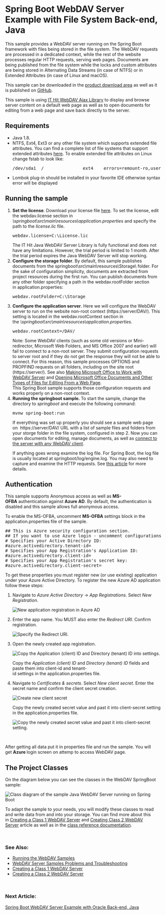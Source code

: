 
<h1 class="d-xl-block d-none">Spring Boot WebDAV Server Example with File System Back-end, Java</h1>
<p>This sample provides a WebDAV server running on the Spring Boot framework with files being stored in the file system. The WebDAV requests are processed in a dedicated context, while the rest of the website processes regular HTTP requests, serving web pages. Documents are being published from the file system while the locks and custom attributes are being stored in Alternating Data Streams (in case of NTFS) or in Extended Attributes (in case of Linux and macOS).&nbsp;</p>
<p>This sample can be downloaded in the&nbsp;<a title="Download" href="https://www.webdavsystem.com/javaserver/download/">product download area</a>&nbsp;as well as it is published on&nbsp;<a href="https://github.com/ITHit/WebDAVServerSamplesJava/tree/master/Java/springbootfsstorage">GitHub</a>.</p>
<p><span>This sample is using&nbsp;</span><a title="AJAX Library" href="https://www.webdavsystem.com/ajax/">IT Hit WebDAV Ajax Library</a><span>&nbsp;to display and browse server content on a default web page as well as to open documents for editing from a web page and save back directly to the server.</span></p>
<h2>Requirements</h2>
<ul>
<li>Java 1.8.</li>
<li>NTFS, Ext4, Ext3 or any other file system which supports extended file attributes. You can find a complete list of file systems that support extended attributes&nbsp;<a href="https://en.wikipedia.org/wiki/Extended_file_attributes">here</a>. To enable extended file attributes on Linux change fstab to look like:&nbsp;
<pre class="brush:html;auto-links:false;toolbar:false">/dev/sda1  /               ext4    errors=remount-ro,user_xattr   0       1</pre>
</li>
<li>Lombok plug-in should be installed in your favorite IDE otherwise syntax error will be displayed</li>
</ul>
<h2>Running the sample</h2>
<ol>
<li><span><strong>Set the license</strong>.</span>&nbsp;Download your license file&nbsp;<a href="https://www.webdavsystem.com/javaserver/download/">here</a>. To set the license, edit the <span class="code">webdav.license</span>&nbsp;section in <span class="code"><em>\springboot\src\main\resources\application.properties</em></span>&nbsp;and specify the path to the&nbsp;<span class="code"><em>license.lic</em></span>&nbsp;file. <br>
<pre class="brush:html;auto-links:false;toolbar:false">webdav.license=C:\License.lic</pre>
The IT Hit Java WebDAV Server Library is fully functional and does not have any limitations. However, the trial period is limited to 1 month. After the trial period expires the Java WebDAV Server will stop working.<span></span></li>
<li><span><strong>Configure the storage folder</strong>.</span>&nbsp;By default, this sample publishes documents from the&nbsp;<span class="code">springboot\src\main\resources\Storage\</span>&nbsp;folder. For the sake of configuration simplicity, documents are extracted from project resources during the first run. You can publish documents from any other folder specifying a path in the <span class="code">webdav.rootFolder</span>&nbsp;section in&nbsp;<span class="code">application.properties</span>:<br>
<pre class="brush:html;auto-links:false;toolbar:false">webdav.rootFolder=C:\Storage</pre>
</li>
<li><span><span><span><strong>Configure the application server</strong>.</span>&nbsp;Here we will configure the WebDAV server to run on the website non-root context (<span class="code">https://server/DAV/</span>). This setting is located in the <span class="code">webdav.rootContext</span> section in the&nbsp;<em><span class="code">\springboot\src\main\resources\application.properties</span>.<br></em></span></span>
<pre class="brush:html;auto-links:false;toolbar:false">webdav.rootContext=/DAV/</pre>
<span><span class="warn">Note:<span>&nbsp;Some WebDAV clients (such as some old versions or Mini-redirector, Microsoft Web Folders, and MS Office 2007 and earlier) will fail to connect to a non-root server. They submit configuration requests to server root and if they do not get the response they will not be able to connect.&nbsp;</span>For this reason, this sample processes OPTIONS and PROPFIND requests on all folders, including on the site root (https://server/).<span>&nbsp;See also&nbsp;</span><a title="Working with MS Office" href="https://www.webdavsystem.com/javaserver/doc/ms_office_read_only/">Making Microsoft Office to Work with WebDAV Server</a><span>&nbsp;and&nbsp;</span><a title="Opening Docs" href="https://www.webdavsystem.com/ajax/programming/open-doc-webpage/opening_ms_office_docs/">Opening Microsoft Office Documents and Other Types of Files for Editing From a Web Page</a><span>.</span><br><span>This Spring Boot sample supports those configuration requests and works properly on a non-root context.</span></span></span></li>
<li><strong>Running the springboot sample.&nbsp;</strong>To start the sample, change the directory to&nbsp;<em><span class="code">springboot</span>&nbsp;</em>and execute the following command:
<pre class="brush:html;auto-links:false;toolbar:false">mvnw spring-boot:run</pre>
<p>If everything was set up properly you should see a sample web page on&nbsp;&nbsp;<span class="code">https://server/DAV/</span>&nbsp;URL with a list of sample files and folders from your storge folder in the file system, configured in step 2. Now you can open documents for editing, manage documents, as well as&nbsp;<a href="https://www.webdavsystem.com/server/access/">connect to the server with any WebDAV client</a>.</p>
<p>If anything goes wrong examine the log file. For Spring Boot, the log file is usually located at&nbsp;<span class="code">springboot/log/engine.log</span>. You may also need to capture and examine the HTTP requests. See&nbsp;<a title="Troubleshooting" href="https://www.webdavsystem.com/javaserver/server_examples/troubleshooting/">this article</a>&nbsp;for more details.&nbsp;</p>
</li>
</ol>
<h2>Authentication</h2>
<p>This sample supports Anonymous access as well as&nbsp;<strong>MS-OFBA</strong>&nbsp;authentication against&nbsp;<strong>Azure AD</strong>.&nbsp;<span>By default, the authentication is disabled and this sample allows full anonymous access.</span></p>
<p>To enable the MS-OFBA, uncomment&nbsp;<strong>MS-OFBA&nbsp;</strong>settings block in the <span class="code">application.properties</span><strong>&nbsp;</strong>file of the sample.</p>
<pre class="brush:html;auto-links:false;toolbar:false">## This is Azure security configuration section.
## If you want to use Azure login - uncomment configurations bellow.
# Specifies your Active Directory ID:
#azure.activedirectory.tenant-id=
# Specifies your App Registration's Application ID:
#azure.activedirectory.client-id=
# Specifies your App Registration's secret key:
#azure.activedirectory.client-secret=</pre>
<p>To get these properties you must register new (or use existing) application under your Azure Active Directory. To register the new Azure AD application follow these steps:</p>
<ol>
<li>
<p>Navigate to&nbsp;<em>Azure Active Directory</em>&nbsp;-&gt;&nbsp;<em>App Registrations</em>. Select&nbsp;<em>New Registration</em>.</p>
<p><img id="__mcenew" alt="New application registration in Azure AD" src="https://www.webdavsystem.com/media/2049/9azureadappregistrationnew.png" rel="120357"></p>
</li>
<li>
<p>Enter the app name.&nbsp;You MUST also enter the&nbsp;<em>Redirect URI</em>. Confirm registration.</p>
<p><img id="__mcenew" alt="Specify the Redirect URI." src="https://www.webdavsystem.com/media/2124/azuread.png" rel="122226"></p>
</li>
<li>
<p>Open the newly created app registration.</p>
<p><img id="__mcenew" alt="Copy the Application (client) ID and Directory (tenant) ID into settings." src="https://www.webdavsystem.com/media/2059/11azureadclientidtenantid1.png" rel="120368"></p>
<p>Copy the&nbsp;<em>Application (client) ID</em>&nbsp;and&nbsp;<em>Directory (tenant) ID</em>&nbsp;fields and paste them into&nbsp;<span class="code">client-id</span>&nbsp;and&nbsp;<span class="code">tenant-id</span>&nbsp;settings&nbsp;in&nbsp;the&nbsp;<span class="code">application.properties</span><span>&nbsp;</span>file.</p>
</li>
<li>
<p>Navigate to&nbsp;<em>Certificates &amp; secrets</em>. Select&nbsp;<em>New client secret</em>. Enter the secret name and confirm the client secret creation.</p>
<p><img id="__mcenew" alt="Create new client secret" src="https://www.webdavsystem.com/media/2050/12azureadnewclientsecret.png" rel="120359"></p>
<p>Copy the newly created secret value and past it into&nbsp;<span class="code">client-secret</span>&nbsp;setting in&nbsp;the&nbsp;<span class="code">application.properties</span><span>&nbsp;</span>file.</p>
<p><img id="__mcenew" alt="Copy the newly created secret value and past it into client-secret setting." src="https://www.webdavsystem.com/media/2052/14azureadcopyappsecret.png" rel="120360"></p>
</li>
</ol>
<p>&nbsp;</p>
<p>After getting all data put it in properties file and run the sample. You will get&nbsp;<strong>Azure&nbsp;</strong>login screen on attemp to access WebDAV page.&nbsp;</p>
<h2>The Project&nbsp;Classes</h2>
<p>On the diagram below you can see the classes in the WebDAV SpringBoot sample:</p>
<p><img id="__mcenew" alt="Class diagram of the sample Java WebDAV Server running on Spring Boot" src="https://www.webdavsystem.com/media/1879/springbootdiagram.png" rel="115963"></p>
<p>To adapt the sample to your needs, you will modify these classes to read and write data from and into your storage. You can find more about this in&nbsp;<a title="Creating WebDAV Server" href="https://www.webdavsystem.com/javaserver/doc/">Creating a Class 1 WebDAV Server</a>&nbsp;and&nbsp;<a title="Class 2 / 3 Server" href="https://www.webdavsystem.com/javaserver/doc/create_class_2_webdav_server/">Creating Class 2 WebDAV Server</a>&nbsp;article as well as in the&nbsp;<a href="http://java.webdavsystem.com/">class reference documentation</a>.</p>
<p>&nbsp;</p>
<h3>See Also:</h3>
<ul>
<li><a title="Running" href="https://www.webdavsystem.com/javaserver/server_examples/running_webdav_samples/">Running the WebDAV Samples</a></li>
<li><a title="Troubleshooting" href="https://www.webdavsystem.com/javaserver/server_examples/troubleshooting/">WebDAV Server Samples Problems and Troubleshooting</a></li>
<li><a title="Creating WebDAV Server" href="https://www.webdavsystem.com/javaserver/doc/">Creating a Class 1 WebDAV Server</a>&nbsp;</li>
<li><a title="Class 2 / 3 Server" href="https://www.webdavsystem.com/javaserver/doc/create_class_2_webdav_server/">Creating a Class 2 WebDAV Server</a></li>
</ul>
<p>&nbsp;</p>
<h3 class="para d-inline next-article-heading">Next Article:</h3>
<a title="Spring Boot framework WebDAV Server Example with Oracle back-end. Can both process WebDAV requests and serve web pages on the rest of the website." href="https://www.webdavsystem.com/javaserver/server_examples/spring_boot_sql/">Spring Boot WebDAV Server Example with Oracle Back-end, Java</a>
